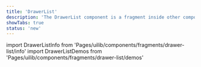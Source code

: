 ```yaml
---
title: 'DrawerList'
description: 'The DrawerList component is a fragment inside other components.'
showTabs: true
status: 'new'
---
```


import DrawerListInfo from 'Pages/uilib/components/fragments/drawer-list/info'
import DrawerListDemos from 'Pages/uilib/components/fragments/drawer-list/demos'

<DrawerListInfo />
<DrawerListDemos />

